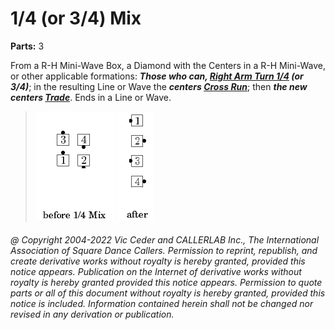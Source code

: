 
# 1/4 (or 3/4) Mix

**Parts:** 3  

From a R-H Mini-Wave Box, a Diamond with the Centers in a R-H Mini-Wave,
or other applicable formations:
***Those who can, [Right Arm Turn 1/4](../b1/allemande.md) (or 3/4)***;
in the resulting Line or Wave the ***centers [Cross Run](../b2/run.md)***;
then ***the new centers [Trade](../b2/trade.md)***.
Ends in a Line or Wave.

> 
> ![alt](1_4_mix-1.png)
> ![alt](1_4_mix-2.png)
> 

###### @ Copyright 2004-2022 Vic Ceder and CALLERLAB Inc., The International Association of Square Dance Callers. Permission to reprint, republish, and create derivative works without royalty is hereby granted, provided this notice appears. Publication on the Internet of derivative works without royalty is hereby granted provided this notice appears. Permission to quote parts or all of this document without royalty is hereby granted, provided this notice is included. Information contained herein shall not be changed nor revised in any derivation or publication.
